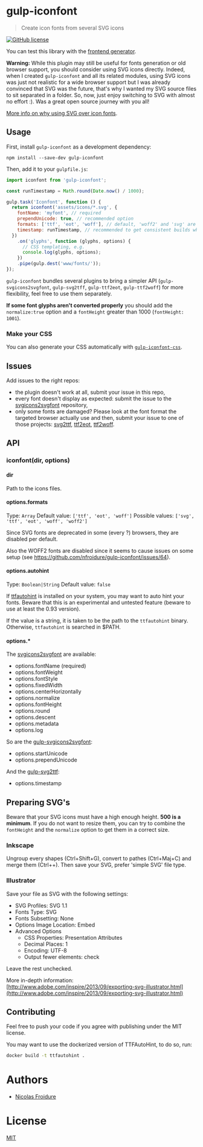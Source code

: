 [//]: # ( )
[//]: # (This file is automatically generated by a `metapak`)
[//]: # (module. Do not change it  except between the)
[//]: # (`content:start/end` flags, your changes would)
[//]: # (be overridden.)
[//]: # ( )
# gulp-iconfont
> Create icon fonts from several SVG icons

[![GitHub license](https://img.shields.io/badge/license-MIT-blue.svg)](https://github.com/nfroidure/gulp-iconfont/blob/main/LICENSE)


[//]: # (::contents:start)

You can test this library with the
[frontend generator](http://nfroidure.github.io/svgiconfont/).

**Warning:** While this plugin may still be useful for fonts generation or old
browser support, you should consider using SVG icons directly. Indeed, when I
created `gulp-iconfont` and all its related modules, using SVG icons was just
not realistic for a wide browser support but I was already convinced that SVG
was the future, that's why I wanted my SVG source files to sit separated in a
folder. So, now, just enjoy switching to SVG with almost no effort :). Was a
great open source journey with you all!

[More info on why using SVG over icon fonts](https://sarasoueidan.com/blog/icon-fonts-to-svg/).

## Usage

First, install `gulp-iconfont` as a development dependency:

```shell
npm install --save-dev gulp-iconfont
```

Then, add it to your `gulpfile.js`:

```javascript
import iconfont from 'gulp-iconfont';

const runTimestamp = Math.round(Date.now() / 1000);

gulp.task('Iconfont', function () {
  return iconfont('assets/icons/*.svg', {
    fontName: 'myfont', // required
    prependUnicode: true, // recommended option
    formats: ['ttf', 'eot', 'woff'], // default, 'woff2' and 'svg' are available
    timestamp: runTimestamp, // recommended to get consistent builds when watching files
  })
    .on('glyphs', function (glyphs, options) {
      // CSS templating, e.g.
      console.log(glyphs, options);
    })
    .pipe(gulp.dest('www/fonts/'));
});
```

`gulp-iconfont` bundles several plugins to bring a simpler API
(`gulp-svgicons2svgfont`, `gulp-svg2tff`, `gulp-ttf2eot`, `gulp-ttf2woff`) for
more flexibility, feel free to use them separately.

**If some font glyphs aren't converted properly** you should add the
`normalize:true` option and a `fontHeight` greater than 1000
(`fontHeight: 1001`).

### Make your CSS

You can also generate your CSS automatically with
[`gulp-iconfont-css`](https://github.com/backflip/gulp-iconfont-css).

## Issues

Add issues to the right repos:

- the plugin doesn't work at all, submit your issue in this repo,
- every font doesn't display as expected: submit the issue to the
  [svgicons2svgfont](https://github.com/nfroidure/svgicons2svgfont) repository,
- only some fonts are damaged? Please look at the font format the targeted
  browser actually use and then, submit your issue to one of those projects:
  [svg2ttf](https://github.com/fontello/svg2ttf),
  [ttf2eot](https://github.com/fontello/ttf2eot),
  [ttf2woff](https://github.com/fontello/ttf2woff).

## API

### iconfont(dir, options)

#### dir

Path to the icons files.

#### options.formats

Type: `Array` Default value: `['ttf', 'eot', 'woff']` Possible values:
`['svg', 'ttf', 'eot', 'woff', 'woff2']`

Since SVG fonts are deprecated in some (every ?) browsers, they are disabled per
default.

Also the WOFF2 fonts are disabled since it seems to cause issues on some setup
(see https://github.com/nfroidure/gulp-iconfont/issues/64).

#### options.autohint

Type: `Boolean|String` Default value: `false`

If [ttfautohint](http://www.freetype.org/ttfautohint/) is installed on your
system, you may want to auto hint your fonts. Beware that this is an
experimental and untested feature (beware to use at least the 0.93 version).

If the value is a string, it is taken to be the path to the `ttfautohint`
binary. Otherwise, `ttfautohint` is searched in $PATH.

#### options.\*

The
[svgicons2svgfont](https://github.com/nfroidure/svgicons2svgfont#svgicons2svgfontoptions)
are available:

- options.fontName (required)
- options.fontWeight
- options.fontStyle
- options.fixedWidth
- options.centerHorizontally
- options.normalize
- options.fontHeight
- options.round
- options.descent
- options.metadata
- options.log

So are the
[gulp-svgicons2svgfont](https://github.com/nfroidure/gulp-svgicons2svgfont#svgicons2svgfontoptions):

- options.startUnicode
- options.prependUnicode

And the
[gulp-svg2ttf](https://github.com/nfroidure/gulp-svg2ttf#svg2ttfoptions):

- options.timestamp

## Preparing SVG's

Beware that your SVG icons must have a high enough height. **500 is a minimum**.
If you do not want to resize them, you can try to combine the `fontHeight` and
the `normalize` option to get them in a correct size.

### Inkscape

Ungroup every shapes (Ctrl+Shift+G), convert to pathes (Ctrl+Maj+C) and merge
them (Ctrl++). Then save your SVG, prefer 'simple SVG' file type.

### Illustrator

Save your file as SVG with the following settings:

- SVG Profiles: SVG 1.1
- Fonts Type: SVG
- Fonts Subsetting: None
- Options Image Location: Embed
- Advanced Options
  - CSS Properties: Presentation Attributes
  - Decimal Places: 1
  - Encoding: UTF-8
  - Output fewer <tspan> elements: check

Leave the rest unchecked.

More in-depth information:
[http://www.adobe.com/inspire/2013/09/exporting-svg-illustrator.html](http://www.adobe.com/inspire/2013/09/exporting-svg-illustrator.html)

## Contributing

Feel free to push your code if you agree with publishing under the MIT license.

You may want to use the dockerized version of TTFAutoHint, to do so, run:

```sh
docker build -t ttfautohint .
```

[//]: # (::contents:end)

# Authors
- [Nicolas Froidure](http://insertafter.com/en/index.html)

# License
[MIT](https://github.com/nfroidure/gulp-iconfont/blob/main/LICENSE)
